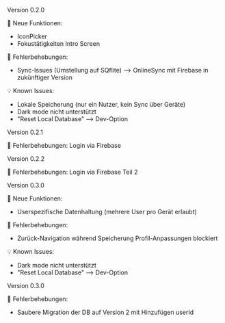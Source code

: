 Version 0.2.0

🚀 Neue Funktionen:
- IconPicker
- Fokustätigkeiten Intro Screen

🐞 Fehlerbehebungen:
- Sync-Issues (Umstellung auf SQflite) --> OnlineSync mit Firebase in zukünftiger Version

💡 Known Issues:
- Lokale Speicherung (nur ein Nutzer, kein Sync über Geräte)
- Dark mode nicht unterstützt
- "Reset Local Database" --> Dev-Option

Version 0.2.1

🐞 Fehlerbehebungen: Login via Firebase

Version 0.2.2

🐞 Fehlerbehebungen: Login via Firebase Teil 2

Version 0.3.0

🚀 Neue Funktionen:
- Userspezifische Datenhaltung (mehrere User pro Gerät erlaubt)

🐞 Fehlerbehebungen:
- Zurück-Navigation während Speicherung Profil-Anpassungen blockiert

💡 Known Issues:
- Dark mode nicht unterstützt
- "Reset Local Database" --> Dev-Option

Version 0.3.0

🐞 Fehlerbehebungen:
- Saubere Migration der DB auf Version 2 mit Hinzufügen userId
